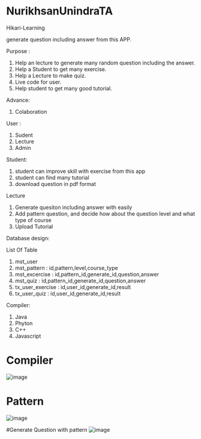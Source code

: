 # NurikhsanUnindraTA


Hikari-Learning

generate question including answer from this APP.

Purpose :
1. Help an lecture to generate many random question including the answer.
2. Help a Student to get many exercise.
3. Help a Lecture to make quiz.
4. Live code for user.
5. Help student to get many good tutorial.

Advance:
1. Colaboration


User : 
1. Sudent
2. Lecture
3. Admin

Student:
1. student can improve skill with exercise from this app
2. student can find many tutorial
3. download question in pdf format

Lecture
1. Generate quesiton including answer with easily
2. Add pattern question, and decide how about the question level and what type of course
3. Upload Tutorial


Database design:

List Of Table
1. mst_user
2. mst_pattern       : id,pattern,level,course_type
3. mst_excercise     : id,pattern_id,generate_id,question,answer
4. mst_quiz          : id,pattern_id,generate_id,question,answer
5. tx_user_exercise  : id,user_id,generate_id,result
6. tx_user_quiz      : id,user_id,generate_id,result

Compiler:
1. Java
2. Phyton
3. C++
4. Javascript




# Compiler
![image](https://user-images.githubusercontent.com/28156593/137879993-31a5cd16-ea58-449d-b7cc-5789e7ba16f1.png)

# Pattern
![image](https://user-images.githubusercontent.com/28156593/137880430-9ba66a6f-b618-4625-8fbe-307b6fad4ecb.png)

#Generate Question with pattern
![image](https://user-images.githubusercontent.com/28156593/137880596-84fe0377-7a86-4f28-91fb-0425889b0865.png)


